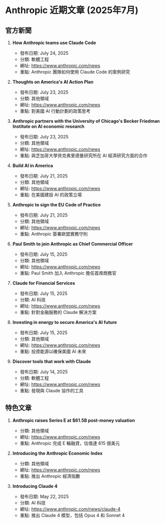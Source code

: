 # Anthropic 近期文章 (2025年7月)

## 官方新聞
1. **How Anthropic teams use Claude Code**
   - 發布日期: July 24, 2025
   - 分類: 軟體工程
   - 網址: https://www.anthropic.com/news
   - 重點: Anthropic 團隊如何使用 Claude Code 的案例研究

2. **Thoughts on America's AI Action Plan**
   - 發布日期: July 23, 2025
   - 分類: 其他領域
   - 網址: https://www.anthropic.com/news
   - 重點: 對美國 AI 行動計劃的政策思考

3. **Anthropic partners with the University of Chicago's Becker Friedman Institute on AI economic research**
   - 發布日期: July 23, 2025
   - 分類: 其他領域
   - 網址: https://www.anthropic.com/news
   - 重點: 與芝加哥大學貝克弗里德曼研究所在 AI 經濟研究方面的合作

4. **Build AI in America**
   - 發布日期: July 21, 2025
   - 分類: 其他領域
   - 網址: https://www.anthropic.com/news
   - 重點: 在美國建設 AI 的政策立場

5. **Anthropic to sign the EU Code of Practice**
   - 發布日期: July 21, 2025
   - 分類: 其他領域
   - 網址: https://www.anthropic.com/news
   - 重點: Anthropic 簽署歐盟實務守則

6. **Paul Smith to join Anthropic as Chief Commercial Officer**
   - 發布日期: July 15, 2025
   - 分類: 其他領域
   - 網址: https://www.anthropic.com/news
   - 重點: Paul Smith 加入 Anthropic 擔任首席商務官

7. **Claude for Financial Services**
   - 發布日期: July 15, 2025
   - 分類: AI 科技
   - 網址: https://www.anthropic.com/news
   - 重點: 針對金融服務的 Claude 解決方案

8. **Investing in energy to secure America's AI future**
   - 發布日期: July 15, 2025
   - 分類: 其他領域
   - 網址: https://www.anthropic.com/news
   - 重點: 投資能源以確保美國 AI 未來

9. **Discover tools that work with Claude**
   - 發布日期: July 14, 2025
   - 分類: 軟體工程
   - 網址: https://www.anthropic.com/news
   - 重點: 發現與 Claude 協作的工具

## 特色文章
1. **Anthropic raises Series E at $61.5B post-money valuation**
   - 分類: 其他領域
   - 網址: https://www.anthropic.com/news
   - 重點: Anthropic 完成 E 輪融資，估值達 615 億美元

2. **Introducing the Anthropic Economic Index**
   - 分類: 其他領域
   - 網址: https://www.anthropic.com/news
   - 重點: 推出 Anthropic 經濟指數

3. **Introducing Claude 4**
   - 發布日期: May 22, 2025
   - 分類: AI 科技
   - 網址: https://www.anthropic.com/news/claude-4
   - 重點: 推出 Claude 4 模型，包括 Opus 4 和 Sonnet 4

